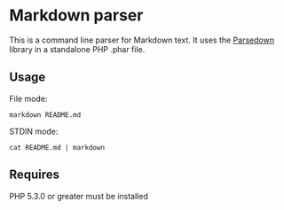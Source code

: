 Markdown parser
===============

This is a command line parser for Markdown text. It uses the [Parsedown](http://parsedown.org/)
library in a standalone PHP .phar file.

Usage
-----

File mode:
```
markdown README.md
```

STDIN mode:
```
cat README.md | markdown
```

Requires
--------
PHP 5.3.0 or greater must be installed
